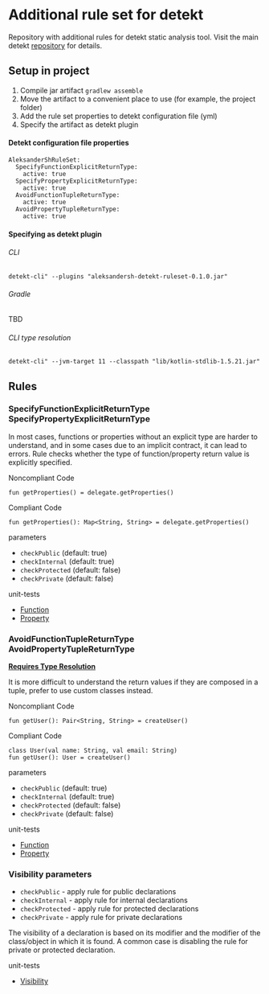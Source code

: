 # Additional rule set for detekt

Repository with additional rules for detekt static analysis tool. Visit the main
detekt [repository](https://github.com/detekt/detekt) for details.

## Setup in project

1. Compile jar artifact `gradlew assemble`
1. Move the artifact to a convenient place to use (for example, the project folder)
1. Add the rule set properties to detekt configuration file (yml)
1. Specify the artifact as detekt plugin

#### Detekt configuration file properties

```
AleksanderShRuleSet:
  SpecifyFunctionExplicitReturnType:
    active: true
  SpecifyPropertyExplicitReturnType:
    active: true
  AvoidFunctionTupleReturnType:
    active: true
  AvoidPropertyTupleReturnType:
    active: true
```

#### Specifying as detekt plugin

###### CLI

```
detekt-cli" --plugins "aleksandersh-detekt-ruleset-0.1.0.jar"
```

###### Gradle

TBD

###### CLI type resolution

```
detekt-cli" --jvm-target 11 --classpath "lib/kotlin-stdlib-1.5.21.jar"
```

## Rules

### SpecifyFunctionExplicitReturnType SpecifyPropertyExplicitReturnType

In most cases, functions or properties without an explicit type are harder to understand, and in some cases due to an
implicit contract, it can lead to errors. Rule checks whether the type of function/property return value is explicitly
specified.

Noncompliant Code

```
fun getProperties() = delegate.getProperties()
```

Compliant Code

```
fun getProperties(): Map<String, String> = delegate.getProperties()
```

parameters

* `checkPublic` (default: true)
* `checkInternal` (default: true)
* `checkProtected` (default: false)
* `checkPrivate` (default: false)

unit-tests

* [Function](https://github.com/aleksandersh/detekt-ruleset/blob/master/src/test/kotlin/io/github/aleksandersh/detekt/ruleset/rule/SpecifyFunctionExplicitReturnTypeTest.kt)
* [Property](https://github.com/aleksandersh/detekt-ruleset/blob/master/src/test/kotlin/io/github/aleksandersh/detekt/ruleset/rule/SpecifyPropertyExplicitReturnTypeTest.kt)

### AvoidFunctionTupleReturnType AvoidPropertyTupleReturnType

**[Requires Type Resolution](https://detekt.github.io/detekt/type-resolution.html)**

It is more difficult to understand the return values if they are composed in a tuple, prefer to use custom classes
instead.

Noncompliant Code

```
fun getUser(): Pair<String, String> = createUser()
```

Compliant Code

```
class User(val name: String, val email: String)
fun getUser(): User = createUser()
```

parameters

* `checkPublic` (default: true)
* `checkInternal` (default: true)
* `checkProtected` (default: false)
* `checkPrivate` (default: false)

unit-tests

* [Function](https://github.com/aleksandersh/detekt-ruleset/blob/master/src/test/kotlin/io/github/aleksandersh/detekt/ruleset/rule/AvoidFunctionTupleReturnTypeTest.kt)
* [Property](https://github.com/aleksandersh/detekt-ruleset/blob/master/src/test/kotlin/io/github/aleksandersh/detekt/ruleset/rule/AvoidPropertyTupleReturnTypeTest.kt)

### Visibility parameters

* `checkPublic` - apply rule for public declarations
* `checkInternal` - apply rule for internal declarations
* `checkProtected` - apply rule for protected declarations
* `checkPrivate` - apply rule for private declarations

The visibility of a declaration is based on its modifier and the modifier of the class/object in which it is found. A
common case is disabling the rule for private or protected declaration.

unit-tests

* [Visibility](https://github.com/aleksandersh/detekt-ruleset/blob/master/src/test/kotlin/io/github/aleksandersh/detekt/ruleset/rule/DeclarationVisibilityCheckTest.kt)

